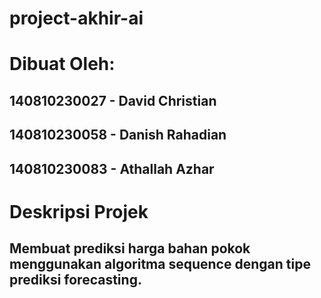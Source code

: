 # project-akhir-ai

# Dibuat Oleh:
## 140810230027 - David Christian
## 140810230058 - Danish Rahadian
## 140810230083 - Athallah Azhar

# Deskripsi Projek
## Membuat prediksi harga bahan pokok menggunakan algoritma sequence dengan tipe prediksi forecasting.
